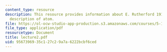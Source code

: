 ```yaml
---
content_type: resource
description: This resource provides information about E. Rutherford 1911, and classical
  description of atom.
file: https://ol-ocw-studio-app-production.s3.amazonaws.com/courses/5-112-principles-of-chemical-science-fall-2005/9567396935c127c29a7a6222bcbf6ced_lecture2.pdf
file_type: application/pdf
resourcetype: Document
title: lecture2.pdf
uid: 95673969-35c1-27c2-9a7a-6222bcbf6ced
---
```

